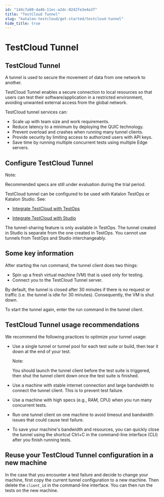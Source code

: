 ```yaml
---
id: "1d4c7a80-da46-11ec-a2dc-0242fe3e4a3f"
title: "TestCloud Tunnel"
slug: "katalon-testcloud/get-started/testcloud-tunnel"
hide_title: true
---
```

    

# <a id="id_testcloud-tunnel" class="anchor_top_offset"/><a id="ariaid-title1" class="anchor_top_offset"/>TestCloud Tunnel

    
    
  
    

## <a id="id_1" class="anchor_top_offset"/>TestCloud Tunnel

    
      
<p xmlns="http://www.w3.org/1999/xhtml" className="p">A tunnel is used to secure the movement of data from one network   to another.</p> 
      
<p xmlns="http://www.w3.org/1999/xhtml" className="p">TestCloud Tunnel enables a secure connection to local resources   so that users can test their software/application in a restricted   environment, avoiding unwanted external access from the global   network.</p> 
      
<p xmlns="http://www.w3.org/1999/xhtml" className="p">TestCloud tunnel services can:</p> 
      
<ul xmlns="http://www.w3.org/1999/xhtml" className="ul">   <li className="li">Scale up with team size and work requirements.</li>   <li className="li">Reduce latency to a minimum by deploying the QUIC     technology.</li>   <li className="li">Prevent overload and crashes when running many tunnel     clients.</li>   <li className="li">Provide security by limiting access to authorized users with     API keys.</li>   <li className="li">Save time by running multiple concurrent tests using multiple     Edge servers.</li> </ul> 
    
  

## <a id="id_2" class="anchor_top_offset"/>Configure TestCloud Tunnel

<div xmlns="http://www.w3.org/1999/xhtml" className="note note note_note"><span className="note__title">Note:</span> 
  <p className="p">Recommended specs are still under evaluation during the trial
    period.</p>
</div>
<div xmlns="http://www.w3.org/1999/xhtml" className="p">TestCloud tunnel can be configured to be used with Katalon
  TestOps or Katalon Studio. See: <ul className="ul"><li className="li"><p className="p"> <a className="xref j-external-link" href="https://docs.katalon.com/katalon-testcloud/docs/integrate-testcloud-with-testops.html#configure-the-testcloud-tunnel" target="_blank">Integrate
          TestCloud with TestOps</a></p></li><li className="li"><p className="p"><a className="xref j-external-link" href="https://docs.katalon.com/katalon-studio/docs/testcloud-integration.html" target="_blank">Integrate
          TestCloud with Studio</a></p></li></ul>    </div>
<p xmlns="http://www.w3.org/1999/xhtml" className="p">The tunnel-sharing feature is only available in TestOps. The   tunnel created in Studio is separate from the one created in   TestOps. You cannot use tunnels from TestOps and Studio   interchangeably.</p> 
    

## <a id="id_3" class="anchor_top_offset"/>Some key information

    
      
<p xmlns="http://www.w3.org/1999/xhtml" className="p">After starting the run command, the tunnel client does two   things:</p> 
      
<ul xmlns="http://www.w3.org/1999/xhtml" className="ul">   <li className="li">Spin up a fresh virtual machine (VM) that is used only for     testing.</li>   <li className="li">Connect you to the TestCloud Tunnel server.</li> </ul> 
      
<p xmlns="http://www.w3.org/1999/xhtml" className="p">By default, the tunnel is closed after 30 minutes if there is no   request or traffic (i.e. the tunnel is idle for 30 minutes).   Consequently, the VM is shut down.</p> 
      
<p xmlns="http://www.w3.org/1999/xhtml" className="p">To start the tunnel again, enter the run command in the tunnel   client.</p> 
    
  

## <a id="id_4" class="anchor_top_offset"/>TestCloud Tunnel usage recommendations

<p xmlns="http://www.w3.org/1999/xhtml" className="p">We recommend the following practices to optimize your tunnel   usage:</p> 
<ul xmlns="http://www.w3.org/1999/xhtml" className="ul"><li className="li">     <p className="p">Use a single tunnel or tunnel pool for each test suite or build,       then tear it down at the end of your test.</p>     <div className="note note note_note"><span className="note__title">Note:</span>        <p className="p">You should launch the tunnel client before the test suite is         triggered, then shut the tunnel client down once the test suite is         finished.</p>     </div>   </li><li className="li">     <p className="p">Use a machine with stable internet connection and large       bandwidth to connect the tunnel client. This is to prevent test       failure.</p>   </li><li className="li">     <p className="p">Use a machine with high specs (e.g., RAM, CPU) when you run many       concurrent tests.</p>   </li><li className="li">     <p className="p">Run one tunnel client on one machine to avoid timeout and       bandwidth issues that could cause test failure.</p>   </li><li className="li">     <p className="p">To save your machine's bandwidth and resources, you can quickly       close the tunnel using the shortcut Ctrl+C in the command-line       interface (CLI) after you finish running tests.</p>   </li></ul> 
    

## <a id="id_5" class="anchor_top_offset"/>Reuse your TestCloud Tunnel configuration in a new machine

    
      
<p xmlns="http://www.w3.org/1999/xhtml" className="p">In the case that you encounter a test failure and decide to   change your machine, first copy the current tunnel configuration to   a new machine. Then delete the <code className="ph codeph">client_id</code> in the   command-line interface. You can then run the tests on the new   machine.</p> 
    
  
